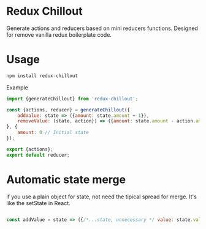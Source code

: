 # Redux Chillout
Generate actions and reducers based on mini reducers functions.
Designed for remove vanilla redux boilerplate code. 

# Usage

```javascript
npm install redux-chillout
```

Example
```javascript
import {generateChillout} from 'redux-chillout';

const {actions, reducer} = generateChillout({
    addValue: state => ({amount: state.amount + 1}),
    removeValue: (state, action}) => ({amount: state.amount - action.amount}),
}, {
    amount: 0 // Initial state
});

export {actions};
export default reducer;

```

# Automatic state merge

if you use a plain object for state, not need the tipical spread for merge. It's like the setState in React.

```javascript

const addValue = state => ({/*...state, unnecessary */ value: state.value + 1})

```
